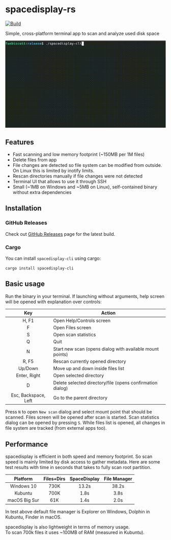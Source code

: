 # spacedisplay-rs

[![Build](https://github.com/funbiscuit/spacedisplay-rs/actions/workflows/ci.yaml/badge.svg?branch=master)](https://github.com/funbiscuit/spacedisplay-rs/actions/workflows/ci.yaml)

Simple, cross-platform terminal app to scan and analyze used disk space

![demo](images/demo.gif)

## Features

* Fast scanning and low memory footprint (~150MB per 1M files)
* Delete files from app
* File changes are detected so file system can be modified from outside. On Linux this is limited by inotify limits.
* Rescan directories manually if file changes were not detected
* Terminal UI that allows to use it through SSH
* Small (~1MB on Windows and ~5MB on Linux), self-contained binary without extra dependencies

## Installation

### GitHub Releases

Check out [GitHub Releases](https://github.com/funbiscuit/spacedisplay-rs/releases) page for the latest build.

### Cargo

You can install `spacedisplay-cli` using cargo:

```shell
cargo install spacedisplay-cli
```

## Basic usage

Run the binary in your terminal. If launching without arguments, help screen
will be opened with explanation over controls:

|         Key          | Action                                                     |
|:--------------------:|------------------------------------------------------------|
|        H, F1         | Open Help/Controls screen                                  |
|          F           | Open Files screen                                          |
|          S           | Open scan statistics                                       |
|          Q           | Quit                                                       |
|          N           | Start new scan (opens dialog with available mount points)  |
|        R, F5         | Rescan currently opened directory                          |
|       Up/Down        | Move up and down inside files list                         |
|     Enter, Right     | Open selected directory                                    |
|          D           | Delete selected directory/file (opens confirmation dialog) |
| Esc, Backspace, Left | Go to the parent directory                                 |

Press `N` to open `New scan` dialog and select mount point that should be scanned.
Files screen will be opened after scan is started. Scan statistics dialog can be opened
by pressing `S`.
While files list is opened, all changes in file system are tracked (from external apps too).

Performance
----------

spacedisplay is efficient in both speed and memory footprint. So scan speed is mainly
limited by disk access to gather metadata.
Here are some test results with time in seconds that takes to fully scan root partition.

|   Platform    | Files+Dirs | SpaceDisplay | File Manager |
|:-------------:|:----------:|:------------:|:------------:|
|  Windows 10   |    730K    |    13.2s     |    38.2s     |
|    Kubuntu    |    700K    |     1.8s     |     3.8s     |
| macOS Big Sur |    61K     |     1.4s     |     2.0s     |

In test above default file manager is Explorer on Windows, Dolphin in Kubuntu,
Finder in macOS.

spacedisplay is also lightweight in terms of memory usage.  
To scan 700k files it uses ~100MB of RAM (measured in Kubuntu).
